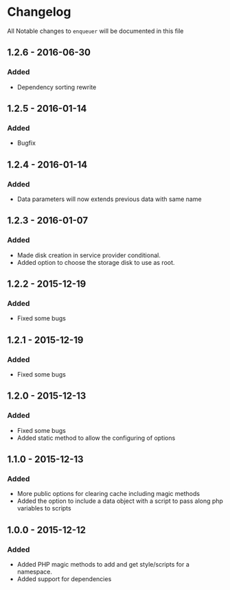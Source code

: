# Changelog

All Notable changes to `enqueuer` will be documented in this file

## 1.2.6 - 2016-06-30

### Added
- Dependency sorting rewrite

## 1.2.5 - 2016-01-14

### Added
- Bugfix

## 1.2.4 - 2016-01-14

### Added
- Data parameters will now extends previous data with same name

## 1.2.3 - 2016-01-07

### Added
- Made disk creation in service provider conditional.
- Added option to choose the storage disk to use as root.

## 1.2.2 - 2015-12-19

### Added
- Fixed some bugs

## 1.2.1 - 2015-12-19

### Added
- Fixed some bugs

## 1.2.0 - 2015-12-13

### Added
- Fixed some bugs
- Added static method to allow the configuring of options

## 1.1.0 - 2015-12-13

### Added
- More public options for clearing cache including magic methods
- Added the option to include a data object with a script to pass along php variables to scripts

## 1.0.0 - 2015-12-12

### Added
- Added PHP magic methods to add and get style/scripts for a namespace.
- Added support for dependencies